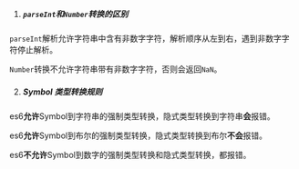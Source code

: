 1. ##### `parseInt`和`Number`转换的区别

`parseInt`解析允许字符串中含有非数字字符，解析顺序从左到右，遇到非数字字符停止解析。

`Number`转换不允许字符串带有非数字字符，否则会返回`NaN`。

2. #####  Symbol 类型转换规则

es6**允许**Symbol到字符串的强制类型转换，隐式类型转换到字符串**会**报错。

es6**允许**Symbol到布尔的强制类型转换，隐式类型转换到布尔**不会**报错。

es6**不允许**Symbol到数字的强制类型转换和隐式类型转换，都报错。
